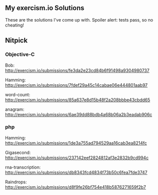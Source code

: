 ## My exercism.io Solutions

These are the solutions I've come up with. Spoiler alert: tests pass, so no cheating!

## Nitpick

### Objective-C
Bob: http://exercism.io/submissions/fe3da2e23cd84b6f91498a9304980737

Hamming: http://exercism.io/submissions/7fdef29a45c14cabae06e444801aab97

word-count: http://exercism.io/submissions/85a637e8d15b48f2a208bbbe43cbdd65

anagram: http://exercism.io/submissions/6ae39dd88bdb4a68b06a2b3eadab906c

### php 
Hamming: http://exercism.io/submissions/1de3a755ad794529aa16cab3ea8214fc

Gigasecond: http://exercism.io/submissions/237142eef2824812af3e2832b9cd994c

rna-transcription: http://exercism.io/submissions/db8343fcd4834f73b50c6fea7fde3747

Raindrops: http://exercism.io/submissions/d8f9fe26bf754e418b5876271659f2b7